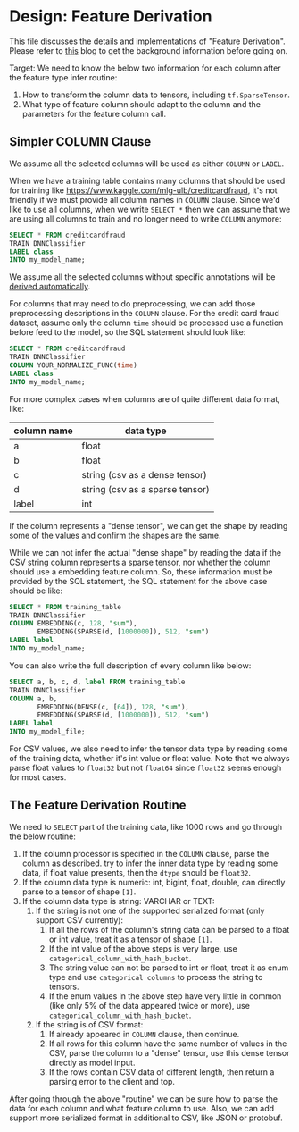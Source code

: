 # Design: Feature Derivation

This file discusses the details and implementations of "Feature Derivation".
Please refer to [this](https://medium.com/@SQLFlow/feature-derivation-the-conversion-from-sql-data-to-tensors-833519db1467) blog to
get the background information before going on.

Target: We need to know the below two information for each column after the
feature type infer routine:

1. How to transform the column data to tensors, including `tf.SparseTensor`.
2. What type of feature column should adapt to the column and the parameters
   for the feature column call.

## Simpler COLUMN Clause

We assume all the selected columns will be used as either `COLUMN` or `LABEL`.

When we have a training table contains many columns that should be used
for training like https://www.kaggle.com/mlg-ulb/creditcardfraud, it's
not friendly if we must provide all column names in `COLUMN` clause.
Since we'd like to use all columns, when we write `SELECT *` then we can
assume that we are using all columns to train and no longer need to write
`COLUMN` anymore:

```sql
SELECT * FROM creditcardfraud
TRAIN DNNClassifier
LABEL class
INTO my_model_name;
```

We assume all the selected columns without specific annotations will be [derived automatically](#the-feature-derivation-routine).

For columns that may need to do preprocessing, we can add those preprocessing
descriptions in the `COLUMN` clause. For the credit card fraud dataset, assume
only the column `time` should be processed use a function before feed to the model, so
the SQL statement should look like:

```sql
SELECT * FROM creditcardfraud
TRAIN DNNClassifier
COLUMN YOUR_NORMALIZE_FUNC(time)
LABEL class
INTO my_model_name;
```

For more complex cases when columns are of quite different data format, like:

| column name | data type |
| ----------- | --------- |
| a | float |
| b | float |
| c | string (csv as a dense tensor) |
| d | string (csv as a sparse tensor) |
| label | int |

If the column represents a "dense tensor", we can get the shape by reading
some of the values and confirm the shapes are the same.

While we can not infer the actual "dense shape" by reading the data if the CSV
string column represents a sparse tensor, nor whether the column should use a
embedding feature column. So, these information must be provided by the SQL
statement, the SQL statement for the above case should be like:

```sql
SELECT * FROM training_table
TRAIN DNNClassifier
COLUMN EMBEDDING(c, 128, "sum"),
       EMBEDDING(SPARSE(d, [1000000]), 512, "sum")
LABEL label
INTO my_model_name;
```

You can also write the full description of every column like below:

```sql
SELECT a, b, c, d, label FROM training_table
TRAIN DNNClassifier
COLUMN a, b,
       EMBEDDING(DENSE(c, [64]), 128, "sum"),
       EMBEDDING(SPARSE(d, [1000000]), 512, "sum")
LABEL label
INTO my_model_file;
```

For CSV values, we also need to infer the tensor data type by reading some of
the training data, whether it's int value or float value. Note that we always parse
float values to `float32` but not `float64` since `float32` seems enough for most cases.

## The Feature Derivation Routine

We need to `SELECT` part of the training data, like 1000 rows and go through the below routine:

1. If the column processor is specified in the `COLUMN` clause, parse the column as described.
   try to infer the inner data type by reading some data, if float value presents, then the
   `dtype` should be `float32`.
2. If the column data type is numeric: int, bigint, float, double, can directly parse to a tensor of shape `[1]`.
3. If the column data type is string: VARCHAR or TEXT:
   1. If the string is not one of the supported serialized format (only support CSV currently):
      1. If all the rows of the column's string data can be parsed to a float or int value,
         treat it as a tensor of shape `[1]`.
      2. If the int value of the above steps is very large, use `categorical_column_with_hash_bucket`.
      3. The string value can not be parsed to int or float, treat it as enum type and use
         `categorical columns` to process the string to tensors.
      4. If the enum values in the above step have very little in common (like only 5% of the data appeared twice or more), use `categorical_column_with_hash_bucket`.
    2. If the string is of CSV format:
       1. If already appeared in `COLUMN` clause, then continue.
       2. If all rows for this column have the same number of values in the CSV, parse the column to a "dense" tensor, use this dense tensor directly as model input.
       3. If the rows contain CSV data of different length, then return a parsing error to the
          client and top.

After going through the above "routine" we can be sure how to parse the data for each column and
what feature column to use. Also, we can add support more serialized format in additional to CSV,
like JSON or protobuf.
